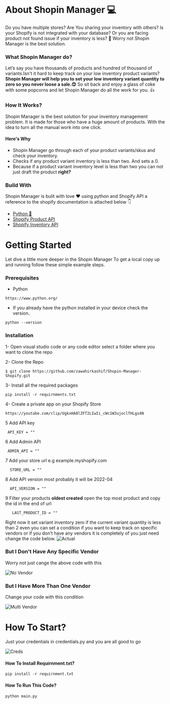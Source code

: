 # About Shopin Manager 💻
Do you have multiple stores? Are You sharing your inventory with others? Is your Shopify is not integrated with your database? Or you are facing product not found issue if your inventory is less? 🤔
Worry not Shopin Manager is the best solution.
### What Shopin Manager do?
Let’s say you have thousands of products and hundred of thousand of variants.Isn't it hard to keep track on your low inventory product variants?
**Shopin Manager will help you to set your low inventory variant quantity to zero so you never loose a sale.😊** So sit back and enjoy a glass of coke with some popcorns and let Shopin Manager do all the work for you. 👍
### How It Works?
Shopin Manager is the best solution for your inventory management problem. It is made for those who have a huge amount of products. With the idea to turn all the manual work into one click.
#### Here's Why
- Shopin Manager go through each of your product variants/skus and check your inventory.
- Checks if any product variant inventory is less than two. And sets a 0.
- Because if a product variant inventory level is less than two you can not just draft the product **right?**
### Build With
Shopin Manager is bulit with love ❤️ using python and Shopify API a reference to the shopify documentation is attached below 👇
- [Python 🐍](https://www.python.org/)
- [Shopify Product API](https://shopify.dev/api/admin-rest/2021-10/resources/product)
- [Shopify Inventory API](https://shopify.dev/api/examples/product-inventory)

# Getting Started

Let dive a little more deeper in the Shopin Manager To get a local copy up and running follow these simple example steps.

### Prerequisites

- Python
```
https://www.python.org/
```
- If you already have the python installed in your device check the version.
```
python --version
```

### Installation

1- Open visual studio code or any code editor select a folder where you want to clone the repo

2- Clone the Repo

 ```
 $ git clone https://github.com/zawahirkashif/Shopin-Manager-Shopify.git
 ```

3- Install all the required packages
```
pip install -r requirnments.txt
```
4- Create a private app on your Shopify Store
```
https://youtube.com/clip/UgkxHA0lZFT2LIwIi_cWc1W3ujoclTHLgs4N
```
5 Add API key
```
 API_KEY = ""
```
6 Add Admin API 
```
 ADMIN_API = ""
```
7 Add your store url e.g example.myshopify.com
```
  STORE_URL = ""
```
8 Add API version most probably it will be 2022-04
```
  API_VERSION = ""
```
9 Filter your products **oldest created** open the top most product and copy the id in the end of url
```
   LAST_PRODUCT_ID = ""
```


Right now it set variant inventory zero if the current variant quantity is less than 2 even you can set a condition if you want to keep track on specific vendors or if you don’t have any vendors it is completely of you just need change the code below.
![Actual](https://github.com/zawahirkashif/Set-Inventory-Zero-If-Quantity-Less-Than-Two-Shopify/blob/b064e17afbe56d6ef2eab395ff874b1b0fc8a98d/images/carbon.png)

### But I Don't Have Any Specific Vendor

Worry not just cange the above code with this

![No Vendor](https://github.com/zawahirkashif/Set-Inventory-Zero-If-Quantity-Less-Than-Two-Shopify/blob/b064e17afbe56d6ef2eab395ff874b1b0fc8a98d/images/carbon%20(1).png)

### But I Have More Than One Vendor

Change your code with this condition

![Multi Vendor](https://github.com/zawahirkashif/Set-Inventory-Zero-If-Quantity-Less-Than-Two-Shopify/blob/b064e17afbe56d6ef2eab395ff874b1b0fc8a98d/images/carbon%20(2).png)

# How To Start?

Just your credentials in credentials.py and you are all good to go

![Creds](https://github.com/zawahirkashif/Shopin-Manager-Shopify/blob/5de66206478ea041f36ac8bbd36182c9f5c3fcd7/images/carbon%20(3).png)

#### How To Install Requirnment.txt?

```
pip install -r requirnment.txt
```

#### How To Run This Code?

```
python main.py
```
